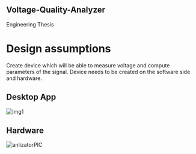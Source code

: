 ## Voltage-Quality-Analyzer
Engineering Thesis

# Design assumptions
Create device which will be able to measure voltage and compute parameters of the signal. Device needs to be created on the software side and hardware.

## Desktop App
![img1](https://user-images.githubusercontent.com/97833290/149661547-39c57dd4-3e45-4528-8beb-cf8e7a2184c0.png)

## Hardware
![anlizatorPIC](https://user-images.githubusercontent.com/97833290/149661629-3c928760-de13-4e77-92df-4c1ce0b0d08a.jpg)
